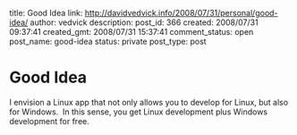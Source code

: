 title: Good Idea
link: http://davidvedvick.info/2008/07/31/personal/good-idea/
author: vedvick
description: 
post_id: 366
created: 2008/07/31 09:37:41
created_gmt: 2008/07/31 15:37:41
comment_status: open
post_name: good-idea
status: private
post_type: post

# Good Idea

I envision a Linux app that not only allows you to develop for Linux, but also for Windows.  In this sense, you get Linux development plus Windows development for free.
